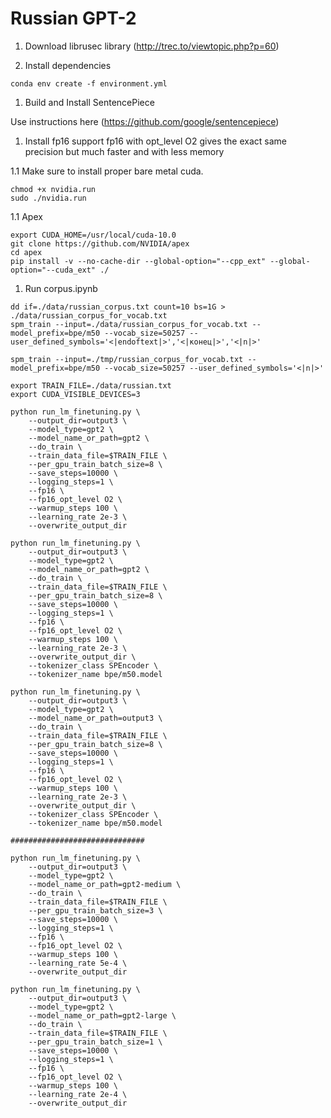 # Russian GPT-2 

1. Download librusec library 
(http://trec.to/viewtopic.php?p=60)

1. Install dependencies

```sudo xargs -a apt.txt apt install
conda env create -f environment.yml
```

1. Build and Install SentencePiece

Use instructions here (https://github.com/google/sentencepiece)

1. Install fp16 support 
fp16 with opt_level O2 gives the exact same precision but much faster and with less memory

1.1 Make sure to install proper bare metal cuda. 
```wget https://developer.nvidia.com/compute/cuda/10.0/Prod/local_installers/cuda_10.0.130_410.48_linux -O nvidia.run
chmod +x nvidia.run
sudo ./nvidia.run
```
1.1 Apex

```
export CUDA_HOME=/usr/local/cuda-10.0
git clone https://github.com/NVIDIA/apex
cd apex
pip install -v --no-cache-dir --global-option="--cpp_ext" --global-option="--cuda_ext" ./
```

1. Run corpus.ipynb

```
dd if=./data/russian_corpus.txt count=10 bs=1G > ./data/russian_corpus_for_vocab.txt
spm_train --input=./data/russian_corpus_for_vocab.txt --model_prefix=bpe/m50 --vocab_size=50257 --user_defined_symbols='<|endoftext|>','<|конец|>','<|n|>'

spm_train --input=./tmp/russian_corpus_for_vocab.txt --model_prefix=bpe/m50 --vocab_size=50257 --user_defined_symbols='<|n|>'

export TRAIN_FILE=./data/russian.txt
export CUDA_VISIBLE_DEVICES=3

python run_lm_finetuning.py \
    --output_dir=output3 \
    --model_type=gpt2 \
    --model_name_or_path=gpt2 \
    --do_train \
    --train_data_file=$TRAIN_FILE \
    --per_gpu_train_batch_size=8 \
    --save_steps=10000 \
    --logging_steps=1 \
    --fp16 \
    --fp16_opt_level O2 \
    --warmup_steps 100 \
    --learning_rate 2e-3 \
    --overwrite_output_dir

python run_lm_finetuning.py \
    --output_dir=output3 \
    --model_type=gpt2 \
    --model_name_or_path=gpt2 \
    --do_train \
    --train_data_file=$TRAIN_FILE \
    --per_gpu_train_batch_size=8 \
    --save_steps=10000 \
    --logging_steps=1 \
    --fp16 \
    --fp16_opt_level O2 \
    --warmup_steps 100 \
    --learning_rate 2e-3 \
    --overwrite_output_dir \
    --tokenizer_class SPEncoder \
    --tokenizer_name bpe/m50.model

python run_lm_finetuning.py \
    --output_dir=output3 \
    --model_type=gpt2 \
    --model_name_or_path=output3 \
    --do_train \
    --train_data_file=$TRAIN_FILE \
    --per_gpu_train_batch_size=8 \
    --save_steps=10000 \
    --logging_steps=1 \
    --fp16 \
    --fp16_opt_level O2 \
    --warmup_steps 100 \
    --learning_rate 2e-3 \
    --overwrite_output_dir \
    --tokenizer_class SPEncoder \
    --tokenizer_name bpe/m50.model

##############################

python run_lm_finetuning.py \
    --output_dir=output3 \
    --model_type=gpt2 \
    --model_name_or_path=gpt2-medium \
    --do_train \
    --train_data_file=$TRAIN_FILE \
    --per_gpu_train_batch_size=3 \
    --save_steps=10000 \
    --logging_steps=1 \
    --fp16 \
    --fp16_opt_level O2 \
    --warmup_steps 100 \
    --learning_rate 5e-4 \
    --overwrite_output_dir

python run_lm_finetuning.py \
    --output_dir=output3 \
    --model_type=gpt2 \
    --model_name_or_path=gpt2-large \
    --do_train \
    --train_data_file=$TRAIN_FILE \
    --per_gpu_train_batch_size=1 \
    --save_steps=10000 \
    --logging_steps=1 \
    --fp16 \
    --fp16_opt_level O2 \
    --warmup_steps 100 \
    --learning_rate 2e-4 \
    --overwrite_output_dir

```
